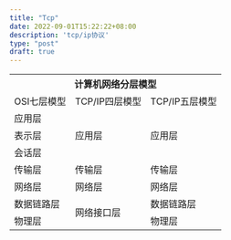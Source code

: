 ```yaml
---
title: "Tcp"
date: 2022-09-01T15:22:22+08:00
description: 'tcp/ip协议'
type: "post"
draft: true
---
```


<table>
	<tr>
	    <th colspan="3">计算机网络分层模型</th>
	</tr >
	<tr>
	    <td >OSI七层模型</td>
	    <td>TCP/IP四层模型</td>
	    <td>TCP/IP五层模型</td>  
	</tr >
	<tr >
	    <td>应用层</td>
	    <td rowspan="3">应用层</td>
	    <td rowspan="3">应用层</td>
	</tr>
	<tr>
	    <td>表示层</td>
	</tr>
	<tr>
	    <td>会话层</td>
	</tr>
	<tr>
	    <td>传输层</td>
	    <td>传输层</td>
       <td>传输层</td>
	</tr>
	<tr>
       <td>网络层</td>
	    <td>网络层</td>
       <td>网络层</td>
	</tr>
	<tr>
	    <td>数据链路层</td>
	    <td rowspan="2">网络接口层</td>
       <td>数据链路层</td>
	</tr>
	<tr>
	    <td>物理层</td>
	    <td>物理层</td>
	</tr>
</table>